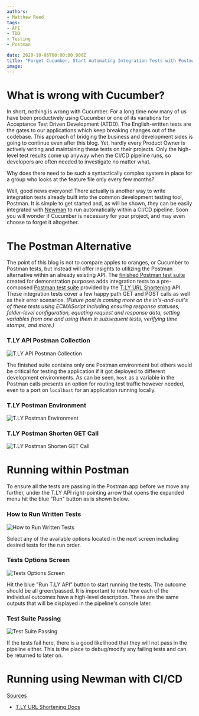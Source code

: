 ```yaml
---
authors:
- Matthew Reed
tags:
- API
- TDD
- Testing
- Postman

date: 2020-10-06T00:00:00.000Z
title: "Forget Cucumber, Start Automating Integration Tests with Postman"
image: 
---
```


# What is wrong with Cucumber?

In short, nothing is wrong with Cucumber. For a long time now many of us have been productively using Cucumber or one of its variations for Acceptance Test Driven Development (ATDD). The English-written tests are the gates to our applications which keep breaking changes out of the codebase. This approach of bridging the business and development sides is going to continue even after this blog. Yet, hardly every Product Owner is actively writing and maintaining these tests on their projects. Only the high-level test results come up anyway when the CI/CD pipeline runs, so developers are often needed to investigate no matter what.

Why does there need to be such a syntactically complex system in place for a group who looks at the feature file only every few months?

Well, good news everyone! There actually is another way to write integration tests already built into the common development testing tool, Postman. It is simple to get started and, as will be shown, they can be easily integrated with [Newman](https://learning.postman.com/docs/running-collections/using-newman-cli/command-line-integration-with-newman/) to run automatically within a CI/CD pipeline. Soon you will wonder if Cucumber is necessary for your project, and may even choose to forget it altogether.

# The Postman Alternative

The point of this blog is not to compare apples to oranges, or Cucumber to Postman tests, but instead will offer insights to utilizing the Postman alternative within an already existing API. The [finished Postman test suite](https://github.com/matthewreed26/postman-tests-tly) created for demonstration purposes adds integration tests to a pre-composed [Postman test suite](https://t.ly/docs/collection.json) provided by the [T.LY URL Shortening](https://t.ly/docs/) API. These integration tests cover a few happy path GET and POST calls as well as their error scenarios. <i>(Future post is coming more on the in's-and-out's of these tests using ECMAScript including ensuring response statuses, folder-level configuration, equating request and response data, setting variables from one and using them in subsequent tests, verifying time stamps, and more.)</i>

### T.LY API Postman Collection
![T.LY API Postman Collection]()

The finished suite contains only one Postman environment but others would be critical for testing the application if it got deployed to different development environments. As can be seen, `host` as a variable in the Postman calls presents an option for routing test traffic however needed, even to a port on `localhost` for an application running locally.

### T.LY Postman Environment
![T.LY Postman Environment]()

### T.LY Postman Shorten GET Call
![T.LY Postman Shorten GET Call]()

# Running within Postman

To ensure all the tests are passing in the Postman app before we move any further, under the T.LY API right-pointing arrow that opens the expanded menu hit the blue "Run" button as is shown below.

### How to Run Written Tests
![How to Run Written Tests]()

Select any of the available options located in the next screen including desired tests for the run order.

### Tests Options Screen
![Tests Options Screen]()

Hit the blue "Run T.LY API" button to start running the tests. The outcome should be all green/passed. It is important to note how each of the individual outcomes have a high-level description. These are the same outputs that will be displayed in the pipeline's console later.

### Test Suite Passing
![Test Suite Passing]()

If the tests fail here, there is a good likelihood that they will not pass in the pipeline either. This is the place to debug/modify any failing tests and can be returned to later on.

# Running using Newman with CI/CD



<u>Sources</u>

* [T.LY URL Shortening Docs](https://t.ly/docs/)
